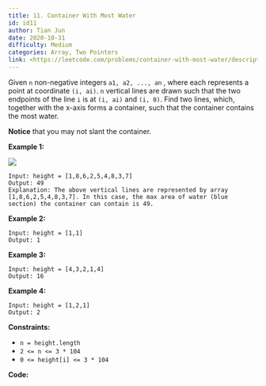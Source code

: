 ```yaml
---
title: 11. Container With Most Water
id: id11
author: Tian Jun
date: 2020-10-31
difficulty: Medium
categories: Array, Two Pointers
link: <https://leetcode.com/problems/container-with-most-water/description/>
---
```


Given `n` non-negative integers `a1, a2, ..., an` , where each represents a
point at coordinate `(i, ai)`. `n` vertical lines are drawn such that the two
endpoints of the line `i` is at `(i, ai)` and `(i, 0)`. Find two lines, which,
together with the x-axis forms a container, such that the container contains
the most water.

**Notice**  that you may not slant the container.



**Example 1:**

![](https://s3-lc-upload.s3.amazonaws.com/uploads/2018/07/17/question_11.jpg)
            
	Input: height = [1,8,6,2,5,4,8,3,7]    
	Output: 49    
	Explanation: The above vertical lines are represented by array [1,8,6,2,5,4,8,3,7]. In this case, the max area of water (blue section) the container can contain is 49.    

**Example 2:**
            
	Input: height = [1,1]    
	Output: 1    

**Example 3:**
            
	Input: height = [4,3,2,1,4]    
	Output: 16    

**Example 4:**
            
	Input: height = [1,2,1]    
	Output: 2    



**Constraints:**

  * `n = height.length`
  * `2 <= n <= 3 * 104`
  * `0 <= height[i] <= 3 * 104`


**Code:**
